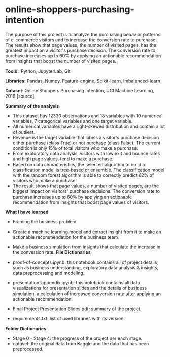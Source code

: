 # online-shoppers-purchasing-intention
The purpose of this project is to analyze the purchasing behavior patterns of e-commerce visitors and to increase the conversion rate to purchase. The results show that page values, the number of visited pages, has the greatest impact on a visitor's purchase decision. The conversion rate to purchase increases up to 60% by applying an actionable recommendation from insights that boost the number of visited pages.

**Tools** : Python, JupyterLab, Git

**Libraries**: Pandas, Numpy, Feature-engine, Scikit-learn, Imbalanced-learn

**Dataset**: Online Shoppers Purchasing Intention, UCI Machine Learning, 2018 [source]

**Summary of the analysis**

* This dataset has 12330 observations and 18 variables with 10 numerical variables, 7 categorical variables and one target variable.
* All numerical variables have a right-skewed distribution and contain a lot of outliers.
* Revenue is the target variable that labels a visitor's purchase decision either purchase (class True) or not purchase (class False). The current condition is only 15% of total visitors who make a purchase.
* From exploratory data analysis, visitors with low exit and bounce rates and high page values, tend to make a purchase.
* Based on data characteristics, the selected algorithm to build a classification model is tree-based or ensemble. The classification model with the random forest algorithm is able to correctly predict 62% of visitors who make a purchase.
* The result shows that page values, a number of visited pages, are the biggest impact on visitors' purchase decisions. The conversion rate to purchase increases up to 60% by applying an actionable recommendation from insights that boost page values of visitors.

**What I have learned**

* Framing the business problem.
* Create a machine learning model and extract insight from it to make an actionable recommendation for the business team.
* Make a business simulation from insights that calculate the increase in the conversion rate.
**File Dictionaries**

* proof-of-concepts.ipynb: this notebook contains all of project details, such as business understanding, exploratory data analysis & insights, data preprocessing and modeling.
* presentation-appendix.ipynb: this notebook contains all data visualizations for presentation slides and the details of business simulation, a calculation of increased conversion rate after applying an actionable recommendation.
* Final Project Presentation Slides.pdf: summary of the project.
* requirements.txt: list of used libraries with its version.

**Folder Dictionaries**

* Stage 0 - Stage 4: the progress of the project per each stage.
* dataset: the original data from Kaggle and the data that has been preprocessed.
